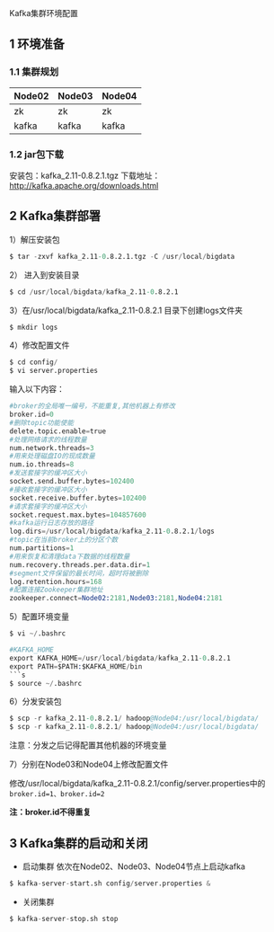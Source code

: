 Kafka集群环境配置

## 1 环境准备
### 1.1 集群规划
|Node02|Node03|Node04|
|--|--|--|
|zk	|zk|zk|
|kafka|kafka|kafka|

### 1.2 jar包下载

安装包：kafka_2.11-0.8.2.1.tgz
下载地址：http://kafka.apache.org/downloads.html

## 2 Kafka集群部署
1）解压安装包
```s
$ tar -zxvf kafka_2.11-0.8.2.1.tgz -C /usr/local/bigdata

```
2） 进入到安装目录
```s
$ cd /usr/local/bigdata/kafka_2.11-0.8.2.1 

```
3）在/usr/local/bigdata/kafka_2.11-0.8.2.1 目录下创建logs文件夹
```s
$ mkdir logs

```
4）修改配置文件
```s
$ cd config/
$ vi server.properties

```
输入以下内容：
```s
#broker的全局唯一编号，不能重复,其他机器上有修改
broker.id=0
#删除topic功能使能
delete.topic.enable=true
#处理网络请求的线程数量
num.network.threads=3
#用来处理磁盘IO的现成数量
num.io.threads=8
#发送套接字的缓冲区大小
socket.send.buffer.bytes=102400
#接收套接字的缓冲区大小
socket.receive.buffer.bytes=102400
#请求套接字的缓冲区大小
socket.request.max.bytes=104857600
#kafka运行日志存放的路径
log.dirs=/usr/local/bigdata/kafka_2.11-0.8.2.1/logs
#topic在当前broker上的分区个数
num.partitions=1
#用来恢复和清理data下数据的线程数量
num.recovery.threads.per.data.dir=1
#segment文件保留的最长时间，超时将被删除
log.retention.hours=168
#配置连接Zookeeper集群地址
zookeeper.connect=Node02:2181,Node03:2181,Node04:2181

```
5）配置环境变量
```s
$ vi ~/.bashrc


```

```s
#KAFKA_HOME
export KAFKA_HOME=/usr/local/bigdata/kafka_2.11-0.8.2.1 
export PATH=$PATH:$KAFKA_HOME/bin
```s
$ source ~/.bashrc

```
6）分发安装包

```s
$ scp -r kafka_2.11-0.8.2.1/ hadoop@Node04:/usr/local/bigdata/
$ scp -r kafka_2.11-0.8.2.1/ hadoop@Node04:/usr/local/bigdata/

```

注意：分发之后记得配置其他机器的环境变量

7）分别在Node03和Node04上修改配置文件

修改/usr/local/bigdata/kafka_2.11-0.8.2.1/config/server.properties中的 `broker.id=1、broker.id=2`

**注：broker.id不得重复**

## 3 Kafka集群的启动和关闭
- 启动集群
依次在Node02、Node03、Node04节点上启动kafka
```s
$ kafka-server-start.sh config/server.properties &

```
- 关闭集群

```s
$ kafka-server-stop.sh stop

```